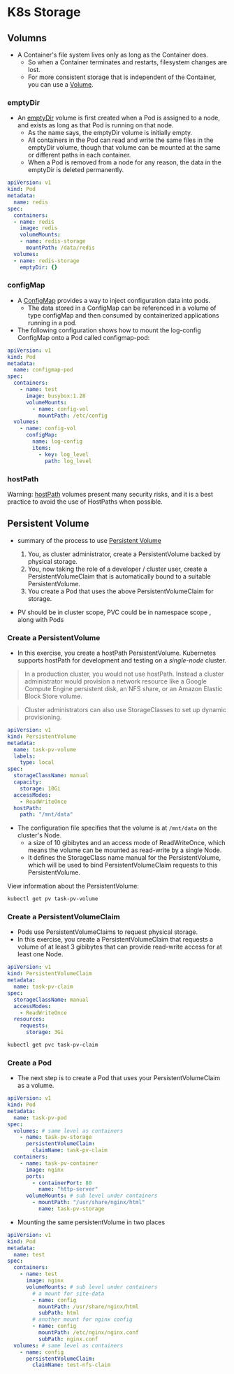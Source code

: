 
# K8s Storage

## Volumns

- A Container's file system lives only as long as the Container does. 
    - So when a Container terminates and restarts, filesystem changes are lost. 
    - For more consistent storage that is independent of the Container, you can use a [Volume](https://kubernetes.io/docs/concepts/storage/volumes/).


### emptyDir

- An [emptyDir](https://kubernetes.io/docs/concepts/storage/volumes/#emptydir) volume is first created when a Pod is assigned to a node, and exists as long as that Pod is running on that node. 
    - As the name says, the emptyDir volume is initially empty. 
    - All containers in the Pod can read and write the same files in the emptyDir volume, though that volume can be mounted at the same or different paths in each container. 
    - When a Pod is removed from a node for any reason, the data in the emptyDir is deleted permanently.


```yaml
apiVersion: v1
kind: Pod
metadata:
  name: redis
spec:
  containers:
  - name: redis
    image: redis
    volumeMounts:
    - name: redis-storage
      mountPath: /data/redis
  volumes:
  - name: redis-storage
    emptyDir: {}
```

### configMap

- A [ConfigMap](https://kubernetes.io/docs/concepts/storage/volumes/#configmap) provides a way to inject configuration data into pods. 
    - The data stored in a ConfigMap can be referenced in a volume of type configMap and then consumed by containerized applications running in a pod.
- The following configuration shows how to mount the log-config ConfigMap onto a Pod called configmap-pod:


```yaml
apiVersion: v1
kind: Pod
metadata:
  name: configmap-pod
spec:
  containers:
    - name: test
      image: busybox:1.28
      volumeMounts:
        - name: config-vol
          mountPath: /etc/config
  volumes:
    - name: config-vol
      configMap:
        name: log-config
        items:
          - key: log_level
            path: log_level
```


### hostPath

Warning: [hostPath](https://kubernetes.io/docs/concepts/storage/volumes/#hostpath) volumes present many security risks,  and it is a best practice to avoid the use of HostPaths when possible.


## Persistent Volume

- summary of the process to use [Persistent Volume](https://kubernetes.io/docs/concepts/storage/persistent-volumes/)
    1. You, as cluster administrator, create a PersistentVolume backed by physical storage.
    2. You, now taking the role of a developer / cluster user, create a PersistentVolumeClaim that is automatically bound to a suitable PersistentVolume.
    3. You create a Pod that uses the above PersistentVolumeClaim for storage.


- PV should be in cluster scope,  PVC could be in namespace scope , along with Pods

### Create a PersistentVolume

- In this exercise, you create a hostPath PersistentVolume.  Kubernetes supports hostPath for development and testing on a *single-node* cluster. 

> In a production cluster, you would not use hostPath. Instead a cluster administrator would provision a network resource like a Google Compute Engine persistent disk, an NFS share, or an Amazon Elastic Block Store volume.

> Cluster administrators can also use StorageClasses to set up dynamic provisioning.

```yaml
apiVersion: v1
kind: PersistentVolume
metadata:
  name: task-pv-volume
  labels:
    type: local
spec:
  storageClassName: manual
  capacity:
    storage: 10Gi
  accessModes:
    - ReadWriteOnce
  hostPath:
    path: "/mnt/data"
```

- The configuration file specifies that the volume is at `/mnt/data` on the cluster's Node. 
    - a size of 10 gibibytes and an access mode of ReadWriteOnce, which means the volume can be mounted as read-write by a single Node.
    - It defines the StorageClass name manual for the PersistentVolume, which will be used to bind PersistentVolumeClaim requests to this PersistentVolume.


View information about the PersistentVolume:


```bash
kubectl get pv task-pv-volume
```


### Create a PersistentVolumeClaim

- Pods use PersistentVolumeClaims to request physical storage.
- In this exercise, you create a PersistentVolumeClaim that requests a volume of at least 3 gibibytes that can provide read-write access for at least one Node.

```yaml
apiVersion: v1
kind: PersistentVolumeClaim
metadata:
  name: task-pv-claim
spec:
  storageClassName: manual
  accessModes:
    - ReadWriteOnce
  resources:
    requests:
      storage: 3Gi
```

```bash
kubectl get pvc task-pv-claim
```


### Create a Pod

- The next step is to create a Pod that uses your PersistentVolumeClaim as a volume.

```yaml
apiVersion: v1
kind: Pod
metadata:
  name: task-pv-pod
spec:
  volumes: # same level as containers
    - name: task-pv-storage
      persistentVolumeClaim:
        claimName: task-pv-claim
  containers:
    - name: task-pv-container
      image: nginx
      ports:
        - containerPort: 80
          name: "http-server"
      volumeMounts: # sub level under containers
        - mountPath: "/usr/share/nginx/html"
          name: task-pv-storage
```


- Mounting the same persistentVolume in two places


```yaml
apiVersion: v1
kind: Pod
metadata:
  name: test
spec:
  containers:
    - name: test
      image: nginx
      volumeMounts: # sub level under containers
        # a mount for site-data
        - name: config
          mountPath: /usr/share/nginx/html
          subPath: html
        # another mount for nginx config
        - name: config
          mountPath: /etc/nginx/nginx.conf
          subPath: nginx.conf
  volumes: # same level as containers
    - name: config
      persistentVolumeClaim:
        claimName: test-nfs-claim
```










